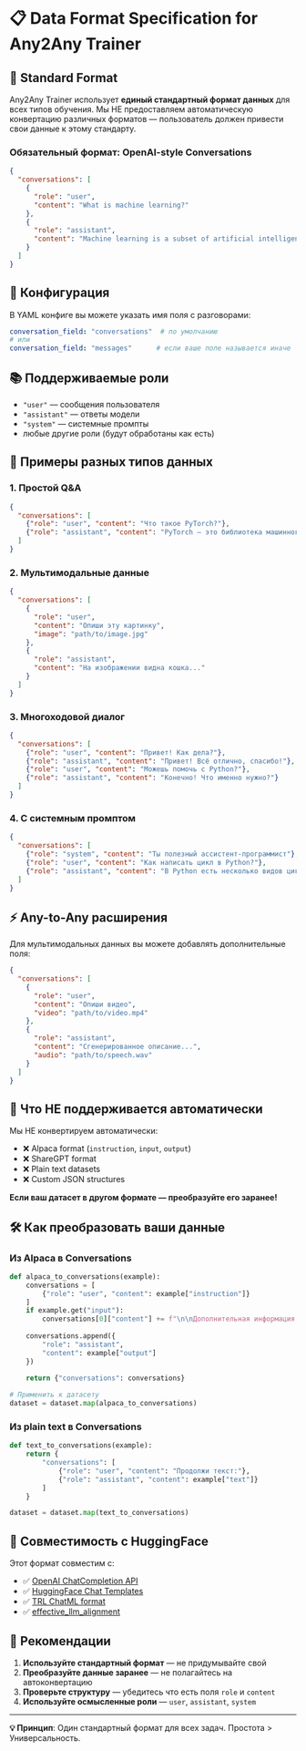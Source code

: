 # 📋 Data Format Specification for Any2Any Trainer

## 🎯 Standard Format

Any2Any Trainer использует **единый стандартный формат данных** для всех типов обучения. Мы НЕ предоставляем автоматическую конвертацию различных форматов — пользователь должен привести свои данные к этому стандарту.

### Обязательный формат: OpenAI-style Conversations

```json
{
  "conversations": [
    {
      "role": "user", 
      "content": "What is machine learning?"
    },
    {
      "role": "assistant",
      "content": "Machine learning is a subset of artificial intelligence..."
    }
  ]
}
```

## 🔧 Конфигурация

В YAML конфиге вы можете указать имя поля с разговорами:

```yaml
conversation_field: "conversations"  # по умолчанию
# или
conversation_field: "messages"      # если ваше поле называется иначе
```

## 📚 Поддерживаемые роли

- `"user"` — сообщения пользователя
- `"assistant"` — ответы модели
- `"system"` — системные промпты
- любые другие роли (будут обработаны как есть)

## 🎪 Примеры разных типов данных

### 1. Простой Q&A
```json
{
  "conversations": [
    {"role": "user", "content": "Что такое PyTorch?"},
    {"role": "assistant", "content": "PyTorch — это библиотека машинного обучения..."}
  ]
}
```

### 2. Мультимодальные данные
```json
{
  "conversations": [
    {
      "role": "user", 
      "content": "Опиши эту картинку",
      "image": "path/to/image.jpg"
    },
    {
      "role": "assistant",
      "content": "На изображении видна кошка..."
    }
  ]
}
```

### 3. Многоходовой диалог
```json
{
  "conversations": [
    {"role": "user", "content": "Привет! Как дела?"},
    {"role": "assistant", "content": "Привет! Всё отлично, спасибо!"},
    {"role": "user", "content": "Можешь помочь с Python?"},
    {"role": "assistant", "content": "Конечно! Что именно нужно?"}
  ]
}
```

### 4. С системным промптом
```json
{
  "conversations": [
    {"role": "system", "content": "Ты полезный ассистент-программист"},
    {"role": "user", "content": "Как написать цикл в Python?"},
    {"role": "assistant", "content": "В Python есть несколько видов циклов..."}
  ]
}
```

## ⚡ Any-to-Any расширения

Для мультимодальных данных вы можете добавлять дополнительные поля:

```json
{
  "conversations": [
    {
      "role": "user",
      "content": "Опиши видео", 
      "video": "path/to/video.mp4"
    },
    {
      "role": "assistant",
      "content": "Сгенерированное описание...",
      "audio": "path/to/speech.wav"
    }
  ]
}
```

## 🚫 Что НЕ поддерживается автоматически

Мы НЕ конвертируем автоматически:
- ❌ Alpaca format (`instruction`, `input`, `output`)
- ❌ ShareGPT format 
- ❌ Plain text datasets
- ❌ Custom JSON structures

**Если ваш датасет в другом формате — преобразуйте его заранее!**

## 🛠️ Как преобразовать ваши данные

### Из Alpaca в Conversations
```python
def alpaca_to_conversations(example):
    conversations = [
        {"role": "user", "content": example["instruction"]}
    ]
    if example.get("input"):
        conversations[0]["content"] += f"\n\nДополнительная информация: {example['input']}"
    
    conversations.append({
        "role": "assistant", 
        "content": example["output"]
    })
    
    return {"conversations": conversations}

# Применить к датасету
dataset = dataset.map(alpaca_to_conversations)
```

### Из plain text в Conversations
```python
def text_to_conversations(example):
    return {
        "conversations": [
            {"role": "user", "content": "Продолжи текст:"},
            {"role": "assistant", "content": example["text"]}
        ]
    }

dataset = dataset.map(text_to_conversations)
```

## 📖 Совместимость с HuggingFace

Этот формат совместим с:
- ✅ [OpenAI ChatCompletion API](https://platform.openai.com/docs/api-reference/chat)
- ✅ [HuggingFace Chat Templates](https://huggingface.co/docs/transformers/chat_templating)
- ✅ [TRL ChatML format](https://huggingface.co/docs/trl/sft_trainer#format-your-input-prompts)
- ✅ [effective_llm_alignment](https://github.com/VikhrModels/effective_llm_alignment)

## 🎯 Рекомендации

1. **Используйте стандартный формат** — не придумывайте свой
2. **Преобразуйте данные заранее** — не полагайтесь на автоконвертацию
3. **Проверьте структуру** — убедитесь что есть поля `role` и `content`
4. **Используйте осмысленные роли** — `user`, `assistant`, `system`

---

**💡 Принцип**: Один стандартный формат для всех задач. Простота > Универсальность. 